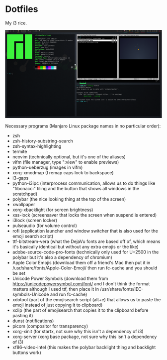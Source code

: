 # Dotfiles
My i3 rice.

![Screenshot](/screenshot.png)

Necessary programs (Manjaro Linux package names in no particular order):
 - zsh
 - zsh-history-substring-search
 - zsh-syntax-highlighting
 - termite
 - neovim (technically optional, but it's one of the aliases)
 - vifm (file manager, type ":view" to enable previews)
 - python-ueberzug (images in vifm)
 - xorg-xmodmap (I remap caps lock to backspace)
 - i3-gaps
 - python-i3ipc (interprocess communication, allows us to do things like "fibonacci" tiling and the button that shows all windows in the scratchpad)
 - polybar (the nice looking thing at the top of the screen)
 - xwallpaper
 - xorg-xbacklight (for screen brightness)
 - xss-lock (screensaver that locks the screen when suspend is entered)
 - i3lock (screen locker)
 - pulseaudio (for volume control)
 - rofi (application launcher and window switcher that is also used for the emoji search script)
 - ttf-bitstream-vera (what the DejaVu fonts are based off of, which means it's basically identical but without any extra emojis or the like)
 - adobe-source-code-pro-fonts (technically only used for U+2500 in the polybar but it's also a dependency of chromium)
 - Apple Color Emojis (download them off a friend's Mac then put it in /usr/share/fonts/Apple-Color-Emoji/ then run fc-cache and you should be set
 - Unicode Power Symbols (download them from https://unicodepowersymbol.com/font/ and I don't think the format matters although I used ttf, then place it in /usr/share/fonts/IEC-symbols-Unicode and run fc-cache)
 - xdotool (part of the emojisearch script (alt+e) that allows us to paste the emoji instead of just copying it to clipboard)
 - xclip (the part of emojisearch that copies it to the clipboard before pasting it)
 - dunst (notifications)
 - picom (compositor for transparency)
 - xorg-xinit (for startx, not sure why this isn't a dependency of i3)
 - xorg-server (xorg base package, not sure why this isn't a dependency of i3)
 - xf86-video-intel (this makes the polybar backlight thing and backlight buttons work)
